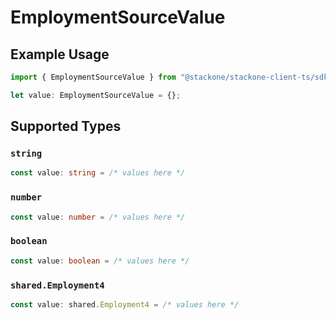 # EmploymentSourceValue

## Example Usage

```typescript
import { EmploymentSourceValue } from "@stackone/stackone-client-ts/sdk/models/shared";

let value: EmploymentSourceValue = {};
```

## Supported Types

### `string`

```typescript
const value: string = /* values here */
```

### `number`

```typescript
const value: number = /* values here */
```

### `boolean`

```typescript
const value: boolean = /* values here */
```

### `shared.Employment4`

```typescript
const value: shared.Employment4 = /* values here */
```

